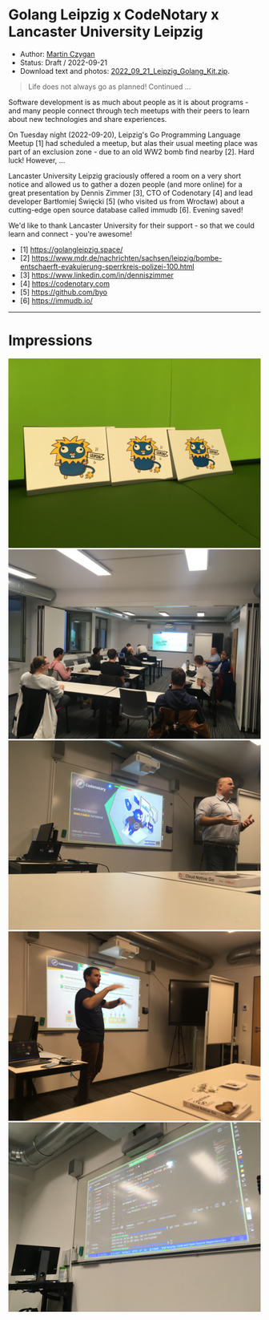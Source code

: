 # Golang Leipzig x CodeNotary x Lancaster University Leipzig

* Author: [Martin Czygan](mailto:martin.czygan@gmail.com)
* Status: Draft / 2022-09-21
* Download text and photos: [2022_09_21_Leipzig_Golang_Kit.zip](https://raw.githubusercontent.com/golang-leipzig/golang-leipzig.github.io/source/tmp/2022_09_21_Leipzig_Golang_Kit.zip).

> Life does not always go as planned! Continued ...

Software development is as much about people as it is about programs - and many
people connect through tech meetups with their peers to learn about new
technologies and share experiences.

On Tuesday night (2022-09-20), Leipzig's Go Programming Language Meetup [1] had
scheduled a meetup, but alas their usual meeting place was part of an exclusion
zone - due to an old WW2 bomb find nearby [2]. Hard luck! However, ...

Lancaster University Leipzig graciously offered a room on a very short notice
and allowed us to gather a dozen people (and more online) for a great
presentation by Dennis Zimmer [3], CTO of Codenotary [4] and lead developer
Bartłomiej Święcki [5] (who visited us from Wrocław) about a cutting-edge open
source database called immudb [6]. Evening saved!

We'd like to thank Lancaster University for their support - so that we could
learn and connect - you're awesome!


* [1] https://golangleipzig.space/
* [2] https://www.mdr.de/nachrichten/sachsen/leipzig/bombe-entschaerft-evakuierung-sperrkreis-polizei-100.html
* [3] https://www.linkedin.com/in/denniszimmer
* [4] https://codenotary.com
* [5] https://github.com/byo
* [6] https://immudb.io/

----

# Impressions

![](2022_09_21_Leipzig_Golang_Gophers.jpg)
![](2022_09_21_Leipzig_Golang_Room.jpg)
![](2022_09_21_Leipzig_Golang_Intro.jpg)
![](2022_09_21_Leipzig_Golang_QA.jpg)
![](2022_09_21_Leipzig_Golang_Code.jpg)

